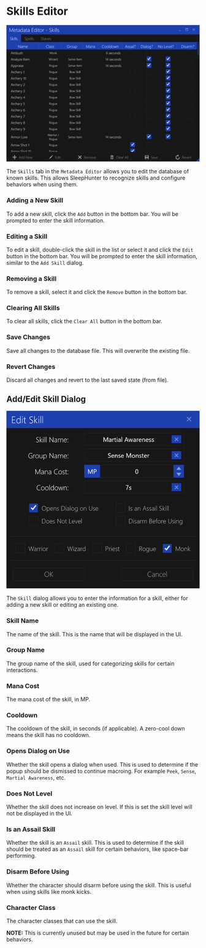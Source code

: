 # Skills Editor

![image](../screenshots/metadata-skills-editor.png)

The `Skills` tab in the `Metadata Editor` allows you to edit the database of known skills.
This allows SleepHunter to recognize skills and configure behaviors when using them.

### Adding a New Skill

To add a new skill, click the `Add` button in the bottom bar. You will be prompted to enter the skill information.

### Editing a Skill

To edit a skill, double-click the skill in the list or select it and click the `Edit` button in the bottom bar. 
You will be prompted to enter the skill information, similar to the `Add Skill` dialog.

### Removing a Skill

To remove a skill, select it and click the `Remove` button in the bottom bar.

### Clearing All Skills

To clear all skills, click the `Clear All` button in the bottom bar.

### Save Changes

Save all changes to the database file. This will overwrite the existing file.

### Revert Changes

Discard all changes and revert to the last saved state (from file).

## Add/Edit Skill Dialog

![image](../screenshots/metadata-skill-dialog.png)

The `Skill` dialog allows you to enter the information for a skill, either for adding a new skill or editing an existing one.

### Skill Name

The name of the skill. This is the name that will be displayed in the UI.

### Group Name

The group name of the skill, used for categorizing skills for certain interactions.

### Mana Cost

The mana cost of the skill, in MP.

### Cooldown

The cooldown of the skill, in seconds (if applicable). A zero-cool down means the skill has no cooldown.

### Opens Dialog on Use

Whether the skill opens a dialog when used. This is used to determine if the popup should be dismissed to continue macroing.
For example `Peek`, `Sense`, `Martial Awareness`, etc.

### Does Not Level

Whether the skill does not increase on level. If this is set the skill level will not be displayed in the UI.

### Is an Assail Skill

Whether the skill is an `Assail` skill. This is used to determine if the skill should be treated as an `Assail` skill for certain behaviors, like space-bar performing.

### Disarm Before Using

Whether the character should disarm before using the skill. This is useful when using skills like monk kicks.

### Character Class

The character classes that can use the skill.

**NOTE:** This is currently unused but may be used in the future for certain behaviors.
